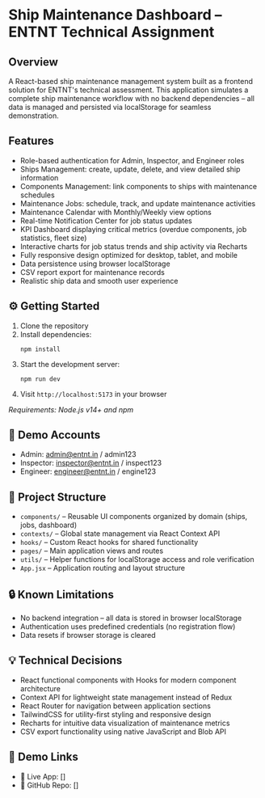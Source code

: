 # Ship Maintenance Dashboard – ENTNT Technical Assignment

## Overview

A React-based ship maintenance management system built as a frontend solution for ENTNT's technical assessment. This application simulates a complete ship maintenance workflow with no backend dependencies – all data is managed and persisted via localStorage for seamless demonstration.

## Features

- Role-based authentication for Admin, Inspector, and Engineer roles
- Ships Management: create, update, delete, and view detailed ship information
- Components Management: link components to ships with maintenance schedules
- Maintenance Jobs: schedule, track, and update maintenance activities
- Maintenance Calendar with Monthly/Weekly view options
- Real-time Notification Center for job status updates
- KPI Dashboard displaying critical metrics (overdue components, job statistics, fleet size)
- Interactive charts for job status trends and ship activity via Recharts
- Fully responsive design optimized for desktop, tablet, and mobile
- Data persistence using browser localStorage
- CSV report export for maintenance records
- Realistic ship data and smooth user experience

## ⚙️ Getting Started

1. Clone the repository
2. Install dependencies:
   ```
   npm install
   ```
3. Start the development server:
   ```
   npm run dev
   ```
4. Visit `http://localhost:5173` in your browser

_Requirements: Node.js v14+ and npm_

## 🔑 Demo Accounts

- Admin: admin@entnt.in / admin123
- Inspector: inspector@entnt.in / inspect123
- Engineer: engineer@entnt.in / engine123

## 🧱 Project Structure

- `components/` – Reusable UI components organized by domain (ships, jobs, dashboard)
- `contexts/` – Global state management via React Context API
- `hooks/` – Custom React hooks for shared functionality
- `pages/` – Main application views and routes
- `utils/` – Helper functions for localStorage access and role verification
- `App.jsx` – Application routing and layout structure

## 🔒 Known Limitations

- No backend integration – all data is stored in browser localStorage
- Authentication uses predefined credentials (no registration flow)
- Data resets if browser storage is cleared

## 💡 Technical Decisions

- React functional components with Hooks for modern component architecture
- Context API for lightweight state management instead of Redux
- React Router for navigation between application sections
- TailwindCSS for utility-first styling and responsive design
- Recharts for intuitive data visualization of maintenance metrics
- CSV export functionality using native JavaScript and Blob API

## 📎 Demo Links

- 🔗 Live App: []
- 🔗 GitHub Repo: []
